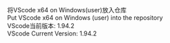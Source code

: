 将VScode x64 on Windows(user)放入仓库 \
Put VScode x64 on Windows (user) into the repository \
VScode当前版本: 1.94.2 \
VScode Current Version: 1.94.2
